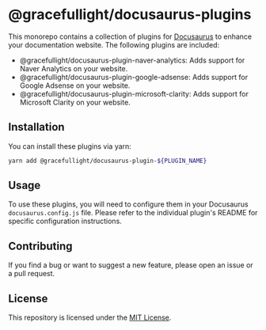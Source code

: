 # @gracefullight/docusaurus-plugins

This monorepo contains a collection of plugins for [Docusaurus](https://docusaurus.io/) to enhance your documentation website. The following plugins are included:

- @gracefullight/docusaurus-plugin-naver-analytics: Adds support for Naver Analytics on your website.
- @gracefullight/docusaurus-plugin-google-adsense: Adds support for Google Adsense on your website.
- @gracefullight/docusaurus-plugin-microsoft-clarity: Adds support for Microsoft Clarity on your website.

## Installation

You can install these plugins via yarn:

```bash
yarn add @gracefullight/docusaurus-plugin-${PLUGIN_NAME}
```

## Usage

To use these plugins, you will need to configure them in your Docusaurus `docusaurus.config.js` file. Please refer to the individual plugin's README for specific configuration instructions.

## Contributing

If you find a bug or want to suggest a new feature, please open an issue or a pull request.

## License

This repository is licensed under the [MIT License](LICENSE).
